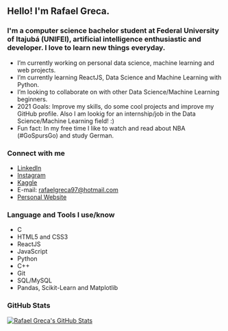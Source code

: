 ## Hello! I'm Rafael Greca.

### I'm a computer science bachelor student at Federal University of Itajubá (UNIFEI), artificial intelligence enthusiastic and developer. I love to learn new things everyday.

- I’m currently working on personal data science, machine learning and web projects.
- I’m currently learning ReactJS, Data Science and Machine Learning with Python.
- I’m looking to collaborate on with other Data Science/Machine Learning beginners.
- 2021 Goals: Improve my skills, do some cool projects and improve my GitHub profile. Also I am lookig for an internship/job in the Data Science/Machine Learning field! :)
- Fun fact: In my free time I like to watch and read about NBA (#GoSpursGo) and study German.

### Connect with me

- [LinkedIn](https://www.linkedin.com/in/rafaelgreca/)
- [Instagram](https://www.instagram.com/rafael_greca/)
- [Kaggle](https://www.kaggle.com/rafaelgreca)
- E-mail: rafaelgreca97@hotmail.com
- [Personal Website](https://rafaelgreca.github.io/rafaelgreca.github.io/)

### Language and Tools I use/know

- C
- HTML5 and CSS3
- ReactJS
- JavaScript
- Python
- C++
- Git
- SQL/MySQL
- Pandas, Scikit-Learn and Matplotlib

### GitHub Stats
[![Rafael Greca's GitHub Stats](https://github-readme-stats.vercel.app/api?username=rafaelgreca&count_private=true&theme=radical)](https://github.com/rafaelgreca/rafaelgreca)
